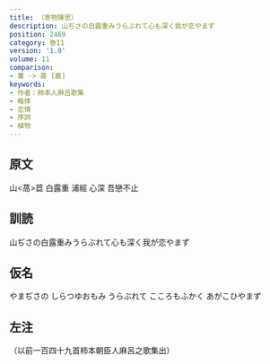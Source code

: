 ```yaml
---
title: （寄物陳思）
description: 山ぢさの白露重みうらぶれて心も深く我が恋やまず
position: 2469
category: 巻11
version: '1.0'
volume: 11
comparison:
- 萬 -> 萵 [嘉]
keywords:
- 作者：柿本人麻呂歌集
- 略体
- 恋情
- 序詞
- 植物
---
```


## 原文

山<萵>苣 白露重 浦經 心深 吾戀不止

## 訓読

山ぢさの白露重みうらぶれて心も深く我が恋やまず

## 仮名

やまぢさの しらつゆおもみ うらぶれて こころもふかく あがこひやまず

## 左注

（以前一百四十九首柿本朝臣人麻呂之歌集出）
